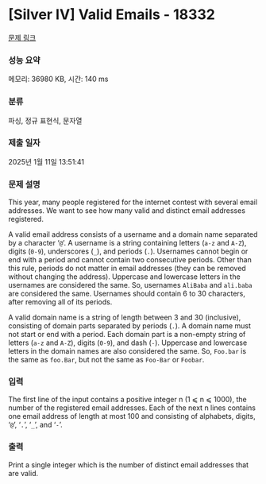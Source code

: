 # [Silver IV] Valid Emails - 18332 

[문제 링크](https://www.acmicpc.net/problem/18332) 

### 성능 요약

메모리: 36980 KB, 시간: 140 ms

### 분류

파싱, 정규 표현식, 문자열

### 제출 일자

2025년 1월 11일 13:51:41

### 문제 설명

<p>This year, many people registered for the internet contest with several email addresses. We want to see how many valid and distinct email addresses registered.</p>

<p>A valid email address consists of a username and a domain name separated by a character ‘<code>@</code>’. A username is a string containing letters (<code>a-z</code> and <code>A-Z</code>), digits (<code>0-9</code>), underscores (<code>_</code>), and periods (<code>.</code>). Usernames cannot begin or end with a period and cannot contain two consecutive periods. Other than this rule, periods do not matter in email addresses (they can be removed without changing the address). Uppercase and lowercase letters in the usernames are considered the same. So, usernames <code>AliBaba</code> and <code>ali.baba</code> are considered the same. Usernames should contain 6 to 30 characters, after removing all of its periods.</p>

<p>A valid domain name is a string of length between 3 and 30 (inclusive), consisting of domain parts separated by periods (<code>.</code>). A domain name must not start or end with a period. Each domain part is a non-empty string of letters (<code>a-z</code> and <code>A-Z</code>), digits (<code>0-9</code>), and dash (<code>-</code>). Uppercase and lowercase letters in the domain names are also considered the same. So, <code>Foo.bar</code> is the same as <code>foo.Bar</code>, but not the same as <code>Foo-Bar</code> or <code>Foobar</code>.</p>

### 입력 

 <p>The first line of the input contains a positive integer n (1 ⩽ n ⩽ 1000), the number of the registered email addresses. Each of the next n lines contains one email address of length at most 100 and consisting of alphabets, digits, ‘<code>@</code>’, ‘<code>.</code>’, ‘<code>_</code>’, and ‘<code>-</code>’.</p>

### 출력 

 <p>Print a single integer which is the number of distinct email addresses that are valid.</p>

